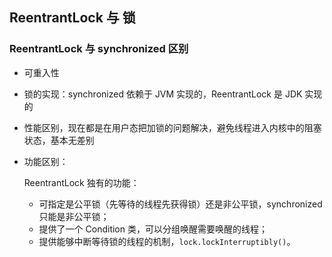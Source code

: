 ## ReentrantLock 与 锁

### ReentrantLock 与 synchronized 区别

- 可重入性

- 锁的实现：synchronized 依赖于 JVM 实现的，ReentrantLock 是 JDK 实现的

- 性能区别，现在都是在用户态把加锁的问题解决，避免线程进入内核中的阻塞状态，基本无差别

- 功能区别：

  ReentrantLock 独有的功能：

  - 可指定是公平锁（先等待的线程先获得锁）还是非公平锁，synchronized 只能是非公平锁；
  - 提供了一个 Condition 类，可以分组唤醒需要唤醒的线程；
  - 提供能够中断等待锁的线程的机制，`lock.lockInterruptibly()`。

